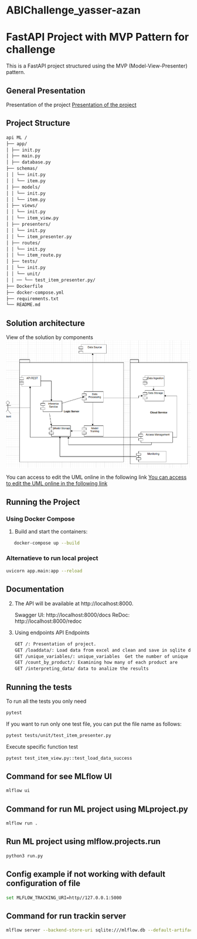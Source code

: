 # ABIChallenge_yasser-azan

# FastAPI Project with MVP Pattern for challenge

This is a FastAPI project structured using the MVP (Model-View-Presenter) pattern.

## General Presentation 
Presentation of the project
[Presentation of the project](https://docs.google.com/presentation/d/1x_46V4ajwEiaxK5rH2E7LBrPh0ZCeNinP_iAnqXtw6s/edit#slide=id.gc6f80d1ff_0_0)


## Project Structure
```sh
api ML /
├── app/
│ ├── init.py
│ ├── main.py
│ ├── database.py
├── schemas/
│ │ └── init.py
│ │ └── item.py
│ ├── models/
│ │ └── init.py
│ │ └── item.py
│ ├── views/
│ │ └── init.py
│ │ └── item_view.py
│ ├── presenters/
│ │ └── init.py
│ │ └── item_presenter.py
│ ├── routes/
│ │ └── init.py
│ │ └── item_route.py
│ ├── tests/
│ │ └── init.py
│ │ └── unit/
│ │ ── └── test_item_presenter.py/
├── Dockerfile
├── docker-compose.yml
├── requirements.txt
└── README.md
```
## Solution architecture
View of the solution by components
![View of the solution by components](diag_arq.png)

You can access to edit the UML online in the following link
[You can access to edit the UML online in the following link](https://app.diagrams.net/?libs=general;uml#G1JxFIrjq3AOS-7ThH6TevdW00CMWJ6ZdC#%7B%22pageId%22%3A%22b5b7bab2-c9e2-2cf4-8b2a-24fd1a2a6d21%22%7D)


## Running the Project

### Using Docker Compose

1. Build and start the containers:

```sh
   docker-compose up --build
```

### Alternatieve to run local project

```sh
uvicorn app.main:app --reload
```

## Documentation

2. The API will be available at http://localhost:8000.

   Swagger UI: http://localhost:8000/docs
   ReDoc: http://localhost:8000/redoc

3. Using endpoints
   API Endpoints
   ```sh
   GET /: Presentation of project.
   GET /loaddata/: Load data from excel and clean and save in sqlite database 
   GET /unique_variables/: unique_variables  Get the number of unique values ​​per column
   GET /count_by_product/: Examining how many of each product are
   GET /interpreting_data/ data to analize the results
   ```

## Running the tests

To run all the tests you only need
```sh
pytest
```

If you want to run only one test file, you can put the file name as follows:

```sh
pytest tests/unit/test_item_presenter.py
```

Execute specific function test

```sh
pytest test_item_view.py::test_load_data_success
```

## Command for see MLflow UI

```sh
mlflow ui
```

## Command for run ML project using MLproject.py

```sh
mlflow run .
```

## Run ML project using mlflow.projects.run

```sh
python3 run.py
```

## Config example if not working with default configuration of file
```sh
set MLFLOW_TRACKING_URI=http//127.0.0.1:5000
```

## Command for run trackin server
```sh
mlflow server --backend-store-uri sqlite:///mlflow.db --default-artifact-root ./mlflow-artifacts --host 127.0.0.1 --port 5000
```


